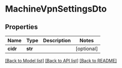 # MachineVpnSettingsDto

## Properties
Name | Type | Description | Notes
------------ | ------------- | ------------- | -------------
**cidr** | **str** |  | [optional] 

[[Back to Model list]](../README.md#documentation-for-models) [[Back to API list]](../README.md#documentation-for-api-endpoints) [[Back to README]](../README.md)


